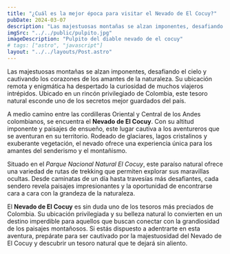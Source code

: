 ```yaml
---
title: "¿Cuál es la mejor época para visitar el Nevado de El Cocuy?"
pubDate: 2024-03-07
description: "Las majestuosas montañas se alzan imponentes, desafiando el cielo y cautivando los corazones de los amantes de la naturaleza."
imgSrc: "../../public/pulpito.jpg"
imageDescription: "Pulpito del diable nevado de el cocuy"
# tags: ["astro", "javascript"]
layout: "../../layouts/Post.astro"
---
```


Las majestuosas montañas se alzan imponentes, desafiando el cielo y cautivando los corazones de los amantes de la naturaleza. Su ubicación remota y enigmática ha despertado la curiosidad de muchos viajeros intrépidos. Ubicado en un rincón privilegiado de Colombia, este tesoro natural esconde uno de los secretos mejor guardados del país.

A medio camino entre las cordilleras Oriental y Central de los Andes colombianos, se encuentra el **Nevado de El Cocuy**. Con su altitud imponente y paisajes de ensueño, este lugar cautiva a los aventureros que se aventuran en su territorio. Rodeado de glaciares, lagos cristalinos y exuberante vegetación, el nevado ofrece una experiencia única para los amantes del senderismo y el montañismo.

Situado en el _Parque Nacional Natural El Cocuy_, este paraíso natural ofrece una variedad de rutas de trekking que permiten explorar sus maravillas ocultas. Desde caminatas de un día hasta travesías más desafiantes, cada sendero revela paisajes impresionantes y la oportunidad de encontrarse cara a cara con la grandeza de la naturaleza.

El **Nevado de El Cocuy** es sin duda uno de los tesoros más preciados de Colombia. Su ubicación privilegiada y su belleza natural lo convierten en un destino imperdible para aquellos que buscan conectar con la grandiosidad de los paisajes montañosos. Si estás dispuesto a adentrarte en esta aventura, prepárate para ser cautivado por la majestuosidad del Nevado de El Cocuy y descubrir un tesoro natural que te dejará sin aliento.
